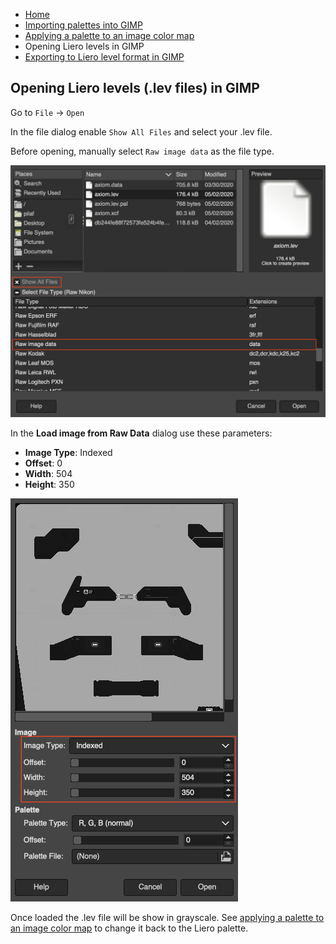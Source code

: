 * [Home](/README.md)
* [Importing palettes into GIMP](/doc/import_palettes.md)
* [Applying a palette to an image color map](/doc/set_color_map.md)
* Opening Liero levels in GIMP
* [Exporting to Liero level format in GIMP](/doc/save_lev_file.md)

## Opening Liero levels (.lev files) in GIMP

Go to `File` → `Open`

In the file dialog enable `Show All Files` and select your .lev file.

Before opening, manually select `Raw image data` as the file type.

![Indexed mode](/screenshots/file-open-dialog.png)

In the **Load image from Raw Data** dialog use these parameters:

* **Image Type**: Indexed
* **Offset**: 0
* **Width**: 504
* **Height**: 350

![Indexed mode](/screenshots/load-raw-image-dialog.png)

Once loaded the .lev file will be show in grayscale. See [applying a palette to
an image color map](/doc/set_color_map.md) to change it back to the Liero palette.
